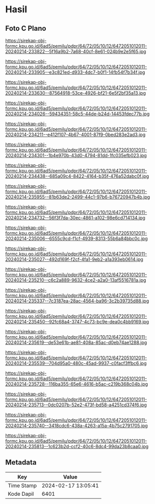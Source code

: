 # Hasil

## Foto C Plano

https://sirekap-obj-formc.kpu.go.id/6ad5/pemilu/pdpr/64/72/05/10/12/6472051012011-20240214-233822--5f16a9b2-7a68-40cf-8e61-024b9e2e5f65.jpg

https://sirekap-obj-formc.kpu.go.id/6ad5/pemilu/pdpr/64/72/05/10/12/6472051012011-20240214-233905--e3c821ed-d933-4dc7-b0f1-14fb54f7b34f.jpg

https://sirekap-obj-formc.kpu.go.id/6ad5/pemilu/pdpr/64/72/05/10/12/6472051012011-20240214-233630--87564918-53ce-4926-bf21-6e5f2bf35a13.jpg

https://sirekap-obj-formc.kpu.go.id/6ad5/pemilu/pdpr/64/72/05/10/12/6472051012011-20240214-234026--59434351-58c5-44de-b24d-14453fdec77b.jpg

https://sirekap-obj-formc.kpu.go.id/6ad5/pemilu/pdpr/64/72/05/10/12/6472051012011-20240214-234211--e412f107-4b67-4001-87f9-0bed283e2ad3.jpg

https://sirekap-obj-formc.kpu.go.id/6ad5/pemilu/pdpr/64/72/05/10/12/6472051012011-20240214-234301--1b4e970b-43d0-4794-81dd-1fc035efb023.jpg

https://sirekap-obj-formc.kpu.go.id/6ad5/pemilu/pdpr/64/72/05/10/12/6472051012011-20240214-234438--685a09c4-8422-4164-b35f-476a52dabc0f.jpg

https://sirekap-obj-formc.kpu.go.id/6ad5/pemilu/pdpr/64/72/05/10/12/6472051012011-20240214-235955--81b63de2-2499-44c1-97b6-b76720947b4b.jpg

https://sirekap-obj-formc.kpu.go.id/6ad5/pemilu/pdpr/64/72/05/10/12/6472051012011-20240214-234732--56f3f7da-30ec-4861-a102-98e6cd714134.jpg

https://sirekap-obj-formc.kpu.go.id/6ad5/pemilu/pdpr/64/72/05/10/12/6472051012011-20240214-235006--6555c9cd-f1cf-4939-8313-55b6a84bbc0c.jpg

https://sirekap-obj-formc.kpu.go.id/6ad5/pemilu/pdpr/64/72/05/10/12/6472051012011-20240214-235027--492d169f-f2cf-4fa1-9eb2-a1a393eb0614.jpg

https://sirekap-obj-formc.kpu.go.id/6ad5/pemilu/pdpr/64/72/05/10/12/6472051012011-20240214-235210--c6c2a889-9632-4ce2-a2a0-13af5516781a.jpg

https://sirekap-obj-formc.kpu.go.id/6ad5/pemilu/pdpr/64/72/05/10/12/6472051012011-20240214-235337--7c3187ea-28ac-4564-ba96-3c2b39735d88.jpg

https://sirekap-obj-formc.kpu.go.id/6ad5/pemilu/pdpr/64/72/05/10/12/6472051012011-20240214-235450--92fc68a4-3747-4c73-bc9e-dea0c4bb9169.jpg

https://sirekap-obj-formc.kpu.go.id/6ad5/pemilu/pdpr/64/72/05/10/12/6472051012011-20240214-235619--de53e61b-ae81-408a-85ac-d0eb74ae1288.jpg

https://sirekap-obj-formc.kpu.go.id/6ad5/pemilu/pdpr/64/72/05/10/12/6472051012011-20240214-235539--704d95a0-480c-45ad-9937-c0facf3ffbc6.jpg

https://sirekap-obj-formc.kpu.go.id/6ad5/pemilu/pdpr/64/72/05/10/12/6472051012011-20240214-235728--116ba355-65e6-4616-b5ac-c219b368c04b.jpg

https://sirekap-obj-formc.kpu.go.id/6ad5/pemilu/pdpr/64/72/05/10/12/6472051012011-20240214-235713--0dc0207b-52e2-473f-bd58-a4251cd374f6.jpg

https://sirekap-obj-formc.kpu.go.id/6ad5/pemilu/pdpr/64/72/05/10/12/6472051012011-20240214-235740--3418cdc6-438a-4263-a15a-4b75c2791705.jpg

https://sirekap-obj-formc.kpu.go.id/6ad5/pemilu/pdpr/64/72/05/10/12/6472051012011-20240214-235813--1c623b2d-ccf2-40c6-8dc4-99da23b8caa0.jpg


## Metadata

| Key        | Value               |
| ---------- | ------------------- |
| Time Stamp | 2024-02-17 13:05:41 |
| Kode Dapil | 6401                |



